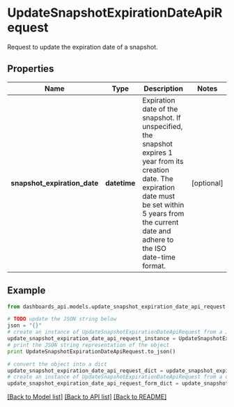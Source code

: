 # UpdateSnapshotExpirationDateApiRequest

Request to update the expiration date of a snapshot.

## Properties
Name | Type | Description | Notes
------------ | ------------- | ------------- | -------------
**snapshot_expiration_date** | **datetime** | Expiration date of the snapshot. If unspecified, the snapshot expires 1 year from its creation date. The expiration date must be set within 5 years from the current date and adhere to the ISO date-time format. | [optional] 

## Example

```python
from dashboards_api.models.update_snapshot_expiration_date_api_request import UpdateSnapshotExpirationDateApiRequest

# TODO update the JSON string below
json = "{}"
# create an instance of UpdateSnapshotExpirationDateApiRequest from a JSON string
update_snapshot_expiration_date_api_request_instance = UpdateSnapshotExpirationDateApiRequest.from_json(json)
# print the JSON string representation of the object
print UpdateSnapshotExpirationDateApiRequest.to_json()

# convert the object into a dict
update_snapshot_expiration_date_api_request_dict = update_snapshot_expiration_date_api_request_instance.to_dict()
# create an instance of UpdateSnapshotExpirationDateApiRequest from a dict
update_snapshot_expiration_date_api_request_form_dict = update_snapshot_expiration_date_api_request.from_dict(update_snapshot_expiration_date_api_request_dict)
```
[[Back to Model list]](../README.md#documentation-for-models) [[Back to API list]](../README.md#documentation-for-api-endpoints) [[Back to README]](../README.md)


